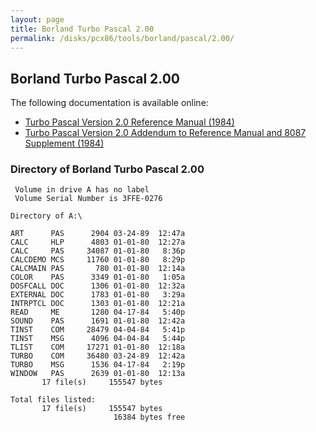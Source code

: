 ```yaml
---
layout: page
title: Borland Turbo Pascal 2.00
permalink: /disks/pcx86/tools/borland/pascal/2.00/
---
```


Borland Turbo Pascal 2.00
-------------------------

The following documentation is available online:

- [Turbo Pascal Version 2.0 Reference Manual (1984)](http://bitsavers.org/pdf/borland/turbo_pascal/Turbo_Pascal_Version_2.0_Reference_1984.pdf)
- [Turbo Pascal Version 2.0 Addendum to Reference Manual and 8087 Supplement (1984)](http://bitsavers.org/pdf/borland/turbo_pascal/Turbo_Pascal_Version_2.0_and_8087_Supplement_Apr84.pdf)

### Directory of Borland Turbo Pascal 2.00

     Volume in drive A has no label
     Volume Serial Number is 3FFE-0276
    
    Directory of A:\
    
    ART      PAS      2904 03-24-89  12:47a
    CALC     HLP      4803 01-01-80  12:27a
    CALC     PAS     34087 01-01-80   8:36p
    CALCDEMO MCS     11760 01-01-80   8:29p
    CALCMAIN PAS       780 01-01-80  12:14a
    COLOR    PAS      3349 01-01-80   1:05a
    DOSFCALL DOC      1306 01-01-80  12:32a
    EXTERNAL DOC      1783 01-01-80   3:29a
    INTRPTCL DOC      1303 01-01-80  12:21a
    READ     ME       1280 04-17-84   5:40p
    SOUND    PAS      1691 01-01-80  12:42a
    TINST    COM     28479 04-04-84   5:41p
    TINST    MSG      4096 04-04-84   5:44p
    TLIST    COM     17271 01-01-80  12:18a
    TURBO    COM     36480 03-24-89  12:42a
    TURBO    MSG      1536 04-17-84   2:19p
    WINDOW   PAS      2639 01-01-80  12:13a
           17 file(s)     155547 bytes
    
    Total files listed:
           17 file(s)     155547 bytes
                           16384 bytes free
